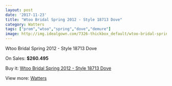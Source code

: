 ```yaml
---
layout: post
date: '2017-11-23'
title: "Wtoo Bridal Spring 2012 - Style 18713 Dove"
category: Watters
tags: ["prom","wtoo","spring","dove","demure"]
image: http://img.idealgown.com/7326-thickbox_default/wtoo-bridal-spring-2012-style-18713-dove.jpg
---
```

Wtoo Bridal Spring 2012 - Style 18713 Dove

On Sales: **$260.495**
<a href="https://www.idealgown.com/en/watters/3098-wtoo-bridal-spring-2012-style-18713-dove.html"><amp-img layout="responsive" width="600" height="600" src="//img.idealgown.com/7326-thickbox_default/wtoo-bridal-spring-2012-style-18713-dove.jpg" alt="Wtoo Bridal Spring 2012 - Style 18713 Dove 0" /></a>
<a href="https://www.idealgown.com/en/watters/3098-wtoo-bridal-spring-2012-style-18713-dove.html"><amp-img layout="responsive" width="600" height="600" src="//img.idealgown.com/7327-thickbox_default/wtoo-bridal-spring-2012-style-18713-dove.jpg" alt="Wtoo Bridal Spring 2012 - Style 18713 Dove 1" /></a>

Buy it: [Wtoo Bridal Spring 2012 - Style 18713 Dove](https://www.idealgown.com/en/watters/3098-wtoo-bridal-spring-2012-style-18713-dove.html "Wtoo Bridal Spring 2012 - Style 18713 Dove")

View more: [Watters](https://www.idealgown.com/en/37-watters "Watters")